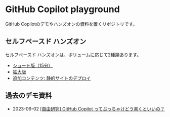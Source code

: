 # GitHub Copilot playground

GitHub Copilotのデモやハンズオンの資料を置くリポジトリです。

## セルフペースド ハンズオン

セルフペースド ハンズオンは、ボリュームに応じて2種類あります。

- [ショート版（15分）](./docs/self-paced-handson/short.md)
- [拡大版](./docs/self-paced-handson/advanced.md)
- [追加コンテンツ: 静的サイトのデプロイ](./docs/self-paced-handson/deploy-chart.md)

## 過去のデモ資料

- 2023-06-02 [[自由研究] GitHub Copilot ってぶっちゃけどう書くといいの？](./docs/demo.md)
